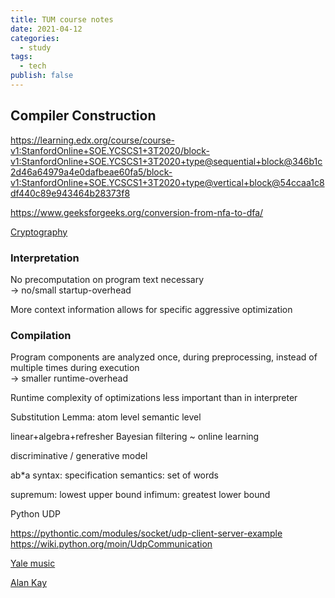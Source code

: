 ```yaml
---
title: TUM course notes
date: 2021-04-12
categories:
  - study
tags:
  - tech
publish: false
---
```


<!-- more -->

## Compiler Construction

https://learning.edx.org/course/course-v1:StanfordOnline+SOE.YCSCS1+3T2020/block-v1:StanfordOnline+SOE.YCSCS1+3T2020+type@sequential+block@346b1c2d46a64979a4e0dafbeae60fa5/block-v1:StanfordOnline+SOE.YCSCS1+3T2020+type@vertical+block@54ccaa1c8df440c89e943464b28373f8

https://www.geeksforgeeks.org/conversion-from-nfa-to-dfa/

[Cryptography](https://www.bilibili.com/video/BV1Ht411w7Re)

### Interpretation

No precomputation on program text necessary  
$\rightarrow$ no/small startup-overhead

More context information allows for specific aggressive optimization

### Compilation

Program components are analyzed once, during preprocessing, instead of multiple times during execution  
$\rightarrow$ smaller runtime-overhead

Runtime complexity of optimizations less important than in interpreter

Substitution Lemma:
atom level
semantic level

linear+algebra+refresher
Bayesian filtering ~ online learning

discriminative / generative model

ab\*a
syntax: specification
semantics: set of words

supremum: lowest upper bound
infimum: greatest lower bound

Python UDP

https://pythontic.com/modules/socket/udp-client-server-example
https://wiki.python.org/moin/UdpCommunication

[Yale music](https://youtu.be/xBxx7aceR1U)

[Alan Kay](https://medium.com/@yang140/computer-history-alan-kay-2-2-2706b3717d6b)
